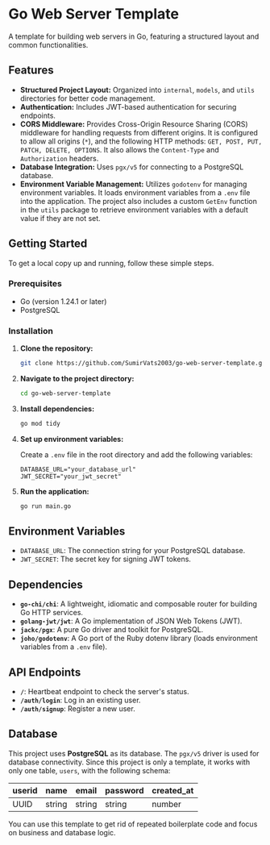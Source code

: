 # Go Web Server Template

A template for building web servers in Go, featuring a structured layout and common functionalities.

## Features

*   **Structured Project Layout:** Organized into `internal`, `models`, and `utils` directories for better code management.
*   **Authentication:** Includes JWT-based authentication for securing endpoints.
*   **CORS Middleware:** Provides Cross-Origin Resource Sharing (CORS) middleware for handling requests from different origins. It is configured to allow all origins (`*`), and the following HTTP methods: `GET, POST, PUT, PATCH, DELETE, OPTIONS`. It also allows the `Content-Type` and `Authorization` headers.
*   **Database Integration:** Uses `pgx/v5` for connecting to a PostgreSQL database.
*   **Environment Variable Management:** Utilizes `godotenv` for managing environment variables. It loads environment variables from a `.env` file into the application. The project also includes a custom `GetEnv` function in the `utils` package to retrieve environment variables with a default value if they are not set.

## Getting Started

To get a local copy up and running, follow these simple steps.

### Prerequisites

*   Go (version 1.24.1 or later)
*   PostgreSQL

### Installation

1.  **Clone the repository:**

    ```sh
    git clone https://github.com/SumirVats2003/go-web-server-template.git
    ```

2.  **Navigate to the project directory:**

    ```sh
    cd go-web-server-template
    ```

3.  **Install dependencies:**

    ```sh
    go mod tidy
    ```

4.  **Set up environment variables:**

    Create a `.env` file in the root directory and add the following variables:

    ```env
    DATABASE_URL="your_database_url"
    JWT_SECRET="your_jwt_secret"
    ```

5.  **Run the application:**

    ```sh
    go run main.go
    ```

## Environment Variables

*   `DATABASE_URL`: The connection string for your PostgreSQL database.
*   `JWT_SECRET`: The secret key for signing JWT tokens.

## Dependencies

*   **`go-chi/chi`**: A lightweight, idiomatic and composable router for building Go HTTP services.
*   **`golang-jwt/jwt`**: A Go implementation of JSON Web Tokens (JWT).
*   **`jackc/pgx`**: A pure Go driver and toolkit for PostgreSQL.
*   **`joho/godotenv`**: A Go port of the Ruby dotenv library (loads environment variables from a `.env` file).

## API Endpoints

*   **`/`**: Heartbeat endpoint to check the server's status.
*   **`/auth/login`**: Log in an existing user.
*   **`/auth/signup`**: Register a new user.

## Database

This project uses **PostgreSQL** as its database. The `pgx/v5` driver is used for database connectivity.
Since this project is only a template, it works with only one table, `users`, with the following schema:

| userid | name   | email  | password | created_at |
|--------|--------|--------|----------|------------|
| UUID   | string | string | string   | number     |

You can use this template to get rid of repeated boilerplate code and focus on business and database logic.
